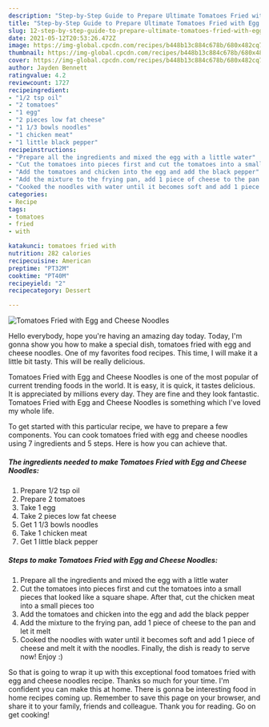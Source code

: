 ```yaml
---
description: "Step-by-Step Guide to Prepare Ultimate Tomatoes Fried with Egg and Cheese Noodles"
title: "Step-by-Step Guide to Prepare Ultimate Tomatoes Fried with Egg and Cheese Noodles"
slug: 12-step-by-step-guide-to-prepare-ultimate-tomatoes-fried-with-egg-and-cheese-noodles
date: 2021-05-12T20:53:26.472Z
image: https://img-global.cpcdn.com/recipes/b448b13c884c678b/680x482cq70/tomatoes-fried-with-egg-and-cheese-noodles-recipe-main-photo.jpg
thumbnail: https://img-global.cpcdn.com/recipes/b448b13c884c678b/680x482cq70/tomatoes-fried-with-egg-and-cheese-noodles-recipe-main-photo.jpg
cover: https://img-global.cpcdn.com/recipes/b448b13c884c678b/680x482cq70/tomatoes-fried-with-egg-and-cheese-noodles-recipe-main-photo.jpg
author: Jayden Bennett
ratingvalue: 4.2
reviewcount: 1727
recipeingredient:
- "1/2 tsp oil"
- "2 tomatoes"
- "1 egg"
- "2 pieces low fat cheese"
- "1 1/3 bowls noodles"
- "1 chicken meat"
- "1 little black pepper"
recipeinstructions:
- "Prepare all the ingredients and mixed the egg with a little water"
- "Cut the tomatoes into pieces first and cut the tomatoes into a small pieces that looked like a square shape. After that, cut the chicken meat into a small pieces too"
- "Add the tomatoes and chicken into the egg and add the black pepper"
- "Add the mixture to the frying pan, add 1 piece of cheese to the pan and let it melt"
- "Cooked the noodles with water until it becomes soft and add 1 piece of cheese and melt it with the noodles. Finally, the dish is ready to serve now! Enjoy :)"
categories:
- Recipe
tags:
- tomatoes
- fried
- with

katakunci: tomatoes fried with 
nutrition: 282 calories
recipecuisine: American
preptime: "PT32M"
cooktime: "PT40M"
recipeyield: "2"
recipecategory: Dessert

---
```



![Tomatoes Fried with Egg and Cheese Noodles](https://img-global.cpcdn.com/recipes/b448b13c884c678b/680x482cq70/tomatoes-fried-with-egg-and-cheese-noodles-recipe-main-photo.jpg)

Hello everybody, hope you're having an amazing day today. Today, I'm gonna show you how to make a special dish, tomatoes fried with egg and cheese noodles. One of my favorites food recipes. This time, I will make it a little bit tasty. This will be really delicious.



Tomatoes Fried with Egg and Cheese Noodles is one of the most popular of current trending foods in the world. It is easy, it is quick, it tastes delicious. It is appreciated by millions every day. They are fine and they look fantastic. Tomatoes Fried with Egg and Cheese Noodles is something which I've loved my whole life.


To get started with this particular recipe, we have to prepare a few components. You can cook tomatoes fried with egg and cheese noodles using 7 ingredients and 5 steps. Here is how you can achieve that.

<!--inarticleads1-->

##### The ingredients needed to make Tomatoes Fried with Egg and Cheese Noodles:

1. Prepare 1/2 tsp oil
1. Prepare 2 tomatoes
1. Take 1 egg
1. Take 2 pieces low fat cheese
1. Get 1 1/3 bowls noodles
1. Take 1 chicken meat
1. Get 1 little black pepper




<!--inarticleads2-->

##### Steps to make Tomatoes Fried with Egg and Cheese Noodles:

1. Prepare all the ingredients and mixed the egg with a little water
1. Cut the tomatoes into pieces first and cut the tomatoes into a small pieces that looked like a square shape. After that, cut the chicken meat into a small pieces too
1. Add the tomatoes and chicken into the egg and add the black pepper
1. Add the mixture to the frying pan, add 1 piece of cheese to the pan and let it melt
1. Cooked the noodles with water until it becomes soft and add 1 piece of cheese and melt it with the noodles. Finally, the dish is ready to serve now! Enjoy :)




So that is going to wrap it up with this exceptional food tomatoes fried with egg and cheese noodles recipe. Thanks so much for your time. I'm confident you can make this at home. There is gonna be interesting food in home recipes coming up. Remember to save this page on your browser, and share it to your family, friends and colleague. Thank you for reading. Go on get cooking!
